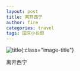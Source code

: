 ```yaml
---
layout: post
title: 离开西宁
author: fire
categories: travel 
tags: 国庆小长假
---
```


![title](http://image.sideproject.cn/title/title_210.jpg){:class="image-title"}

离开西宁